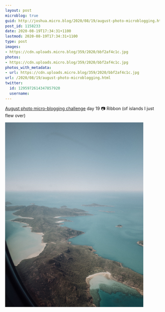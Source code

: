 ```yaml
---
layout: post
microblog: true
guid: http://joshua.micro.blog/2020/08/19/august-photo-microblogging.html
post_id: 1158233
date: 2020-08-19T17:34:31+1100
lastmod: 2020-08-19T17:34:31+1100
type: post
images:
- https://cdn.uploads.micro.blog/359/2020/bbf2af4c1c.jpg
photos:
- https://cdn.uploads.micro.blog/359/2020/bbf2af4c1c.jpg
photos_with_metadata:
- url: https://cdn.uploads.micro.blog/359/2020/bbf2af4c1c.jpg
url: /2020/08/19/august-photo-microblogging.html
twitter:
  id: 1295972614347857920
  username: 
---
```

[August photo micro-blogging challenge](https://micro.welltempered.net/2020/07/23/august-photoblogging-challenge.html) day 19 📷 Ribbon (of islands I just flew over)

<img src="uploads/2020/bbf2af4c1c.jpg" width="450" height="600" alt="" />
